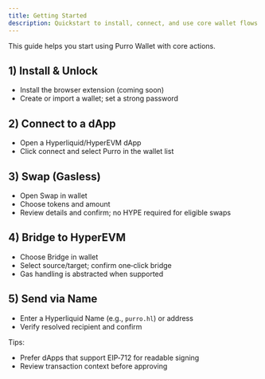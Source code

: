 ```yaml
---
title: Getting Started
description: Quickstart to install, connect, and use core wallet flows.
---
```


This guide helps you start using Purro Wallet with core actions.

## 1) Install & Unlock
- Install the browser extension (coming soon)
- Create or import a wallet; set a strong password

## 2) Connect to a dApp
- Open a Hyperliquid/HyperEVM dApp
- Click connect and select Purro in the wallet list

## 3) Swap (Gasless)
- Open Swap in wallet
- Choose tokens and amount
- Review details and confirm; no HYPE required for eligible swaps

## 4) Bridge to HyperEVM
- Choose Bridge in wallet
- Select source/target; confirm one‑click bridge
- Gas handling is abstracted when supported

## 5) Send via Name
- Enter a Hyperliquid Name (e.g., `purro.hl`) or address
- Verify resolved recipient and confirm

Tips:
- Prefer dApps that support EIP‑712 for readable signing
- Review transaction context before approving 